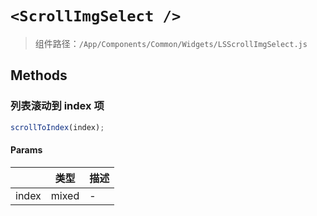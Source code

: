 # `<ScrollImgSelect />`

> 组件路径：`/App/Components/Common/Widgets/LSScrollImgSelect.js`

## Methods

### 列表滚动到 index 项

```js
scrollToIndex(index);
```

#### Params

|       | 类型  | 描述 |
| ----- | ----- | ---- |
| index | mixed | -    |
